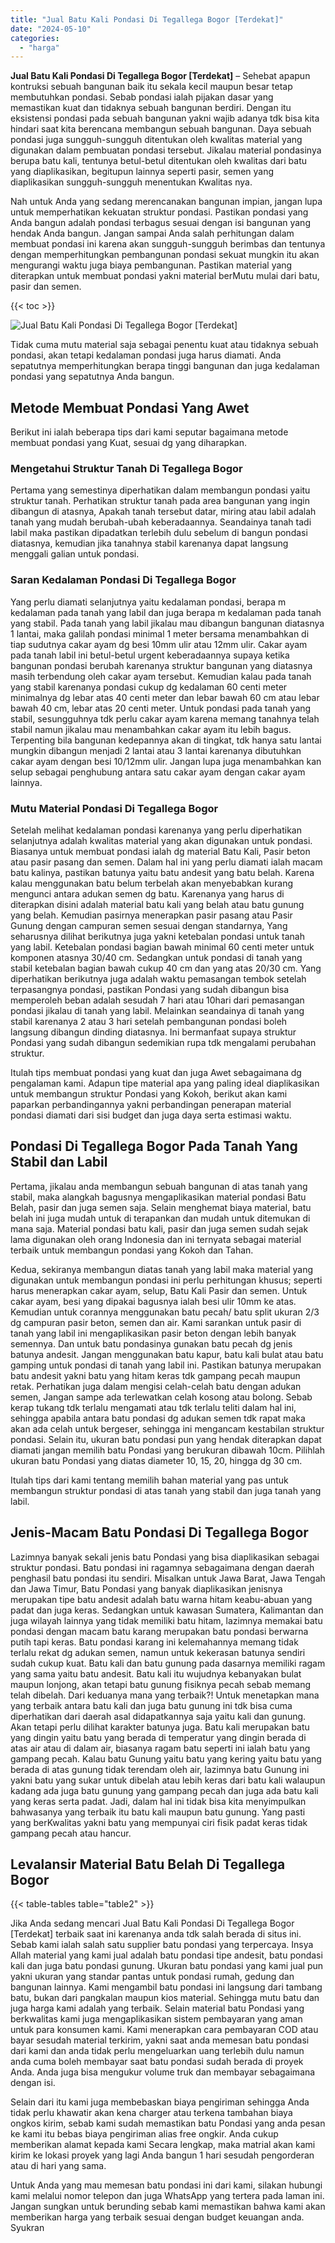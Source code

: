 ```yaml
---
title: "Jual Batu Kali Pondasi Di Tegallega Bogor [Terdekat]"
date: "2024-05-10"
categories: 
  - "harga"
---
```


**Jual Batu Kali Pondasi Di Tegallega Bogor \[Terdekat\]** – Sehebat apapun kontruksi sebuah bangunan baik itu sekala kecil maupun besar tetap membutuhkan pondasi. Sebab pondasi ialah pijakan dasar yang memastikan kuat dan tidaknya sebuah bangunan berdiri. Dengan itu eksistensi pondasi pada sebuah bangunan yakni wajib adanya tdk bisa kita hindari saat kita berencana membangun sebuah bangunan. Daya sebuah pondasi juga sungguh-sungguh ditentukan oleh kwalitas material yang digunakan dalam pembuatan pondasi tersebut. Jikalau material pondasinya berupa batu kali, tentunya betul-betul ditentukan oleh kwalitas dari batu yang diaplikasikan, begitupun lainnya seperti pasir, semen yang diaplikasikan sungguh-sungguh menentukan Kwalitas nya.

Nah untuk Anda yang sedang merencanakan bangunan impian, jangan lupa untuk memperhatikan kekuatan struktur pondasi. Pastikan pondasi yang Anda bangun adalah pondasi terbagus sesuai dengan isi bangunan yang hendak Anda bangun. Jangan sampai Anda salah perhitungan dalam membuat pondasi ini karena akan sungguh-sungguh berimbas dan tentunya dengan memperhitungkan pembangunan pondasi sekuat mungkin itu akan mengurangi waktu juga biaya pembangunan. Pastikan material yang diterapkan untuk membuat pondasi yakni material berMutu mulai dari batu, pasir dan semen.

{{< toc >}}

![Jual Batu Kali Pondasi Di Tegallega Bogor [Terdekat]](/images/jual-batu-kali-36.png)

Tidak cuma mutu material saja sebagai penentu kuat atau tidaknya sebuah pondasi, akan tetapi kedalaman pondasi juga harus diamati. Anda sepatutnya memperhitungkan berapa tinggi bangunan dan juga kedalaman pondasi yang sepatutnya Anda bangun.

## Metode Membuat Pondasi Yang Awet

Berikut ini ialah beberapa tips dari kami seputar bagaimana metode membuat pondasi yang Kuat, sesuai dg yang diharapkan.

### Mengetahui Struktur Tanah Di Tegallega Bogor

Pertama yang semestinya diperhatikan dalam membangun pondasi yaitu struktur tanah. Perhatikan struktur tanah pada area bangunan yang ingin dibangun di atasnya, Apakah tanah tersebut datar, miring atau labil adalah tanah yang mudah berubah-ubah keberadaannya. Seandainya tanah tadi labil maka pastikan dipadatkan terlebih dulu sebelum di bangun pondasi diatasnya, kemudian jika tanahnya stabil karenanya dapat langsung menggali galian untuk pondasi.

### Saran Kedalaman Pondasi Di Tegallega Bogor

Yang perlu diamati selanjutnya yaitu kedalaman pondasi, berapa m kedalaman pada tanah yang labil dan juga berapa m kedalaman pada tanah yang stabil. Pada tanah yang labil jikalau mau dibangun bangunan diatasnya 1 lantai, maka galilah pondasi minimal 1 meter bersama menambahkan di tiap sudutnya cakar ayam dg besi 10mm ulir atau 12mm ulir. Cakar ayam pada tanah labil ini betul-betul urgent keberadaannya supaya ketika bangunan pondasi berubah karenanya struktur bangunan yang diatasnya masih terbendung oleh cakar ayam tersebut. Kemudian kalau pada tanah yang stabil karenanya pondasi cukup dg kedalaman 60 centi meter minimalnya dg lebar atas 40 centi meter dan lebar bawah 60 cm atau lebar bawah 40 cm, lebar atas 20 centi meter. Untuk pondasi pada tanah yang stabil, sesungguhnya tdk perlu cakar ayam karena memang tanahnya telah stabil namun jikalau mau menambahkan cakar ayam itu lebih bagus. Terpenting bila bangunan kedepannya akan di tingkat, tdk hanya satu lantai mungkin dibangun menjadi 2 lantai atau 3 lantai karenanya dibutuhkan cakar ayam dengan besi 10/12mm ulir. Jangan lupa juga menambahkan kan selup sebagai penghubung antara satu cakar ayam dengan cakar ayam lainnya.

### Mutu Material Pondasi Di Tegallega Bogor

Setelah melihat kedalaman pondasi karenanya yang perlu diperhatikan selanjutnya adalah kwalitas material yang akan digunakan untuk pondasi. Biasanya untuk membuat pondasi ialah dg material Batu Kali, Pasir beton atau pasir pasang dan semen. Dalam hal ini yang perlu diamati ialah macam batu kalinya, pastikan batunya yaitu batu andesit yang batu belah. Karena kalau menggunakan batu belum terbelah akan menyebabkan kurang mengunci antara adukan semen dg batu. Karenanya yang harus di diterapkan disini adalah material batu kali yang belah atau batu gunung yang belah. Kemudian pasirnya menerapkan pasir pasang atau Pasir Gunung dengan campuran semen sesuai dengan standarnya, Yang seharusnya dilihat berikutnya juga yakni ketebalan pondasi untuk tanah yang labil. Ketebalan pondasi bagian bawah minimal 60 centi meter untuk komponen atasnya 30/40 cm. Sedangkan untuk pondasi di tanah yang stabil ketebalan bagian bawah cukup 40 cm dan yang atas 20/30 cm. Yang diperhatikan berikutnya juga adalah waktu pemasangan tembok setelah terpasangnya pondasi, pastikan Pondasi yang sudah dibangun bisa memperoleh beban adalah sesudah 7 hari atau 10hari dari pemasangan pondasi jikalau di tanah yang labil. Melainkan seandainya di tanah yang stabil karenanya 2 atau 3 hari setelah pembangunan pondasi boleh langsung dibangun dinding diatasnya. Ini bermanfaat supaya struktur Pondasi yang sudah dibangun sedemikian rupa tdk mengalami perubahan struktur.

Itulah tips membuat pondasi yang kuat dan juga Awet sebagaimana dg pengalaman kami. Adapun tipe material apa yang paling ideal diaplikasikan untuk membangun struktur Pondasi yang Kokoh, berikut akan kami paparkan perbandingannya yakni perbandingan penerapan material pondasi diamati dari sisi budget dan juga daya serta estimasi waktu.

## Pondasi Di Tegallega Bogor Pada Tanah Yang Stabil dan Labil

Pertama, jikalau anda membangun sebuah bangunan di atas tanah yang stabil, maka alangkah bagusnya mengaplikasikan material pondasi Batu Belah, pasir dan juga semen saja. Selain menghemat biaya material, batu belah ini juga mudah untuk di terapankan dan mudah untuk ditemukan di mana saja. Material pondasi batu kali, pasir dan juga semen sudah sejak lama digunakan oleh orang Indonesia dan ini ternyata sebagai material terbaik untuk membangun pondasi yang Kokoh dan Tahan.

Kedua, sekiranya membangun diatas tanah yang labil maka material yang digunakan untuk membangun pondasi ini perlu perhitungan khusus; seperti harus menerapkan cakar ayam, selup, Batu Kali Pasir dan semen. Untuk cakar ayam, besi yang dipakai bagusnya ialah besi ulir 10mm ke atas. Kemudian untuk corannya menggunakan batu pecah/ batu split ukuran 2/3 dg campuran pasir beton, semen dan air. Kami sarankan untuk pasir di tanah yang labil ini mengaplikasikan pasir beton dengan lebih banyak semennya. Dan untuk batu pondasinya gunakan batu pecah dg jenis batunya andesit. Jangan menggunakan batu kapur, batu kali bulat atau batu gamping untuk pondasi di tanah yang labil ini. Pastikan batunya merupakan batu andesit yakni batu yang hitam keras tdk gampang pecah maupun retak. Perhatikan juga dalam mengisi celah-celah batu dengan adukan semen, Jangan sampe ada terlewatkan celah kosong atau bolong. Sebab kerap tukang tdk terlalu mengamati atau tdk terlalu teliti dalam hal ini, sehingga apabila antara batu pondasi dg adukan semen tdk rapat maka akan ada celah untuk bergeser, sehingga ini mengancam kestabilan struktur pondasi. Selain itu, ukuran batu pondasi pun yang hendak diterapkan dapat diamati jangan memilih batu Pondasi yang berukuran dibawah 10cm. Pilihlah ukuran batu Pondasi yang diatas diameter 10, 15, 20, hingga dg 30 cm.

Itulah tips dari kami tentang memilih bahan material yang pas untuk membangun struktur pondasi di atas tanah yang stabil dan juga tanah yang labil.

## Jenis-Macam Batu Pondasi Di Tegallega Bogor

Lazimnya banyak sekali jenis batu Pondasi yang bisa diaplikasikan sebagai struktur pondasi. Batu pondasi ini ragamnya sebagaimana dengan daerah penghasil batu pondasi itu sendiri. Misalkan untuk Jawa Barat, Jawa Tengah dan Jawa Timur, Batu Pondasi yang banyak diaplikasikan jenisnya merupakan tipe batu andesit adalah batu warna hitam keabu-abuan yang padat dan juga keras. Sedangkan untuk kawasan Sumatera, Kalimantan dan juga wilayah lainnya yang tidak memiliki batu hitam, lazimnya memakai batu pondasi dengan macam batu karang merupakan batu pondasi berwarna putih tapi keras. Batu pondasi karang ini kelemahannya memang tidak terlalu rekat dg adukan semen, namun untuk kekerasan batunya sendiri sudah cukup kuat. Batu kali dan batu gunung pada dasarnya memiliki ragam yang sama yaitu batu andesit. Batu kali itu wujudnya kebanyakan bulat maupun lonjong, akan tetapi batu gunung fisiknya pecah sebab memang telah dibelah. Dari keduanya mana yang terbaik?! Untuk menetapkan mana yang terbaik antara batu kali dan juga batu gunung ini tdk bisa cuma diperhatikan dari daerah asal didapatkannya saja yaitu kali dan gunung. Akan tetapi perlu dilihat karakter batunya juga. Batu kali merupakan batu yang dingin yaitu batu yang berada di temperatur yang dingin berada di atas air atau di dalam air, biasanya ragam batu seperti ini ialah batu yang gampang pecah. Kalau batu Gunung yaitu batu yang kering yaitu batu yang berada di atas gunung tidak terendam oleh air, lazimnya batu Gunung ini yakni batu yang sukar untuk dibelah atau lebih keras dari batu kali walaupun kadang ada juga batu gunung yang gampang pecah dan juga ada batu kali yang keras serta padat. Jadi, dalam hal ini tidak bisa kita menyimpulkan bahwasanya yang terbaik itu batu kali maupun batu gunung. Yang pasti yang berKwalitas yakni batu yang mempunyai ciri fisik padat keras tidak gampang pecah atau hancur.

## Levalansir Material Batu Belah Di Tegallega Bogor

{{< table-tables table="table2" >}}

Jika Anda sedang mencari Jual Batu Kali Pondasi Di Tegallega Bogor \[Terdekat\] terbaik saat ini karenanya anda tdk salah berada di situs ini. Sebab kami ialah salah satu supplier batu pondasi yang terpercaya. Insya Allah material yang kami jual adalah batu pondasi tipe andesit, batu pondasi kali dan juga batu pondasi gunung. Ukuran batu pondasi yang kami jual pun yakni ukuran yang standar pantas untuk pondasi rumah, gedung dan bangunan lainnya. Kami mengambil batu pondasi ini langsung dari tambang batu, bukan dari pangkalan maupun kios material. Sehingga mutu batu dan juga harga kami adalah yang terbaik. Selain material batu Pondasi yang berkwalitas kami juga mengaplikasikan sistem pembayaran yang aman untuk para konsumen kami. Kami menerapkan cara pembayaran COD atau bayar sesudah material terkirim, yakni saat anda memesan batu pondasi dari kami dan anda tidak perlu mengeluarkan uang terlebih dulu namun anda cuma boleh membayar saat batu pondasi sudah berada di proyek Anda. Anda juga bisa mengukur volume truk dan membayar sebagaimana dengan isi.

Selain dari itu kami juga membebaskan biaya pengiriman sehingga Anda tidak perlu khawatir akan kena charger atau terkena tambahan biaya ongkos kirim, sebab kami sudah memastikan batu Pondasi yang anda pesan ke kami itu bebas biaya pengiriman alias free ongkir. Anda cukup memberikan alamat kepada kami Secara lengkap, maka matrial akan kami kirim ke lokasi proyek yang lagi Anda bangun 1 hari sesudah pengorderan atau di hari yang sama.

Untuk Anda yang mau memesan batu pondasi ini dari kami, silakan hubungi kami melalui nomor telepon dan juga WhatsApp yang tertera pada laman ini. Jangan sungkan untuk berunding sebab kami memastikan bahwa kami akan memberikan harga yang terbaik sesuai dengan budget keuangan anda. Syukran
